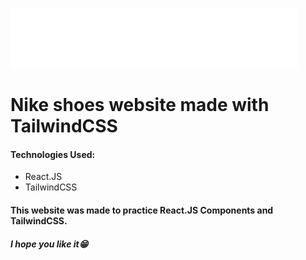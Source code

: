 ![Nike Logo](/src/assets/images/footer-logo.svg)

# Nike shoes website made with TailwindCSS

#### Technologies Used:

* React.JS
* TailwindCSS

#### This website was made to practice React.JS Components and TailwindCSS.

##### I hope you like it😁
